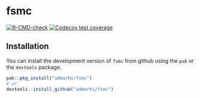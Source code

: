 
<!-- README.md is generated from README.Rmd. Please edit that file -->

# fsmc

<!-- badges: start -->

[![R-CMD-check](https://github.com/admarhi/fsmc/actions/workflows/R-CMD-check.yaml/badge.svg)](https://github.com/admarhi/fsmc/actions/workflows/R-CMD-check.yaml)
[![Codecov test
coverage](https://codecov.io/gh/admarhi/fsmc/branch/main/graph/badge.svg)](https://codecov.io/gh/admarhi/fsmc?branch=main)
<!-- badges: end -->

## Installation

You can install the development version of `fsmc` from github using the
`pak` or the `devtools` package.

``` r
pak::pkg_install("admarhi/fsmc")
# or
devtools::install_github("admarhi/fsmc")
```
